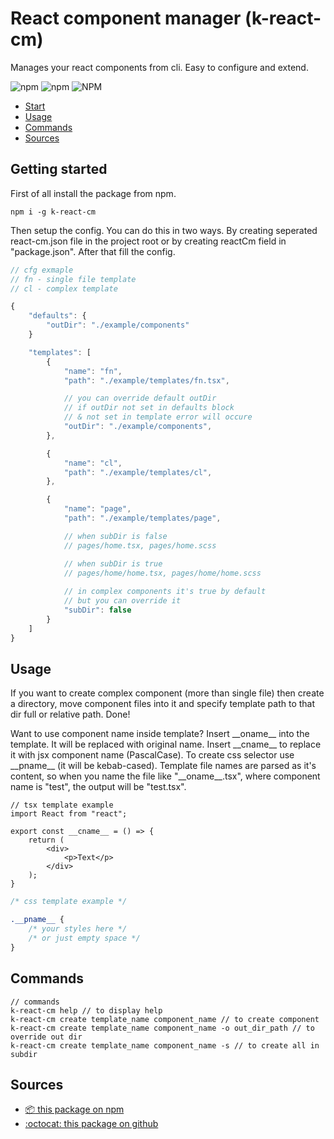React component manager (k-react-cm)
===================
Manages your react components from cli. Easy to configure and extend.

<!-- shileds -->

![npm](https://img.shields.io/npm/v/k-react-cm)
![npm](https://img.shields.io/npm/dm/k-react-cm)
![NPM](https://img.shields.io/npm/l/k-react-cm)

* [Start](#Start)
* [Usage](#Usage)
* [Commands](#Commands)
* [Sources](#Sources)

## Getting started
First of all install the package from npm.

```
npm i -g k-react-cm
```

Then setup the config. You can do this in two ways. By creating seperated react-cm.json file in the project root or by creating reactCm field in "package.json". After that fill the config.

``` ts json
// cfg exmaple
// fn - single file template
// cl - complex template

{
    "defaults": {
        "outDir": "./example/components"
    }

    "templates": [
        {
            "name": "fn",
            "path": "./example/templates/fn.tsx",

            // you can override default outDir
            // if outDir not set in defaults block
            // & not set in template error will occure
            "outDir": "./example/components",
        },

        {
            "name": "cl",
            "path": "./example/templates/cl",
        },

        {
            "name": "page",
            "path": "./example/templates/page",

            // when subDir is false
            // pages/home.tsx, pages/home.scss

            // when subDir is true
            // pages/home/home.tsx, pages/home/home.scss
            
            // in complex components it's true by default
            // but you can override it
            "subDir": false
        }
    ]
}
```

## Usage
If you want to create complex component (more than single file) then create a directory, move component files into it and specify template path to that dir full or relative path. Done!

Want to use component name inside template? Insert \_\_oname__ into the template. It will be replaced with original name. Insert \_\_cname__ to replace it with jsx component name (PascalCase). To create css selector use \_\_pname__ (it will be kebab-cased). Template file names are parsed as it's content, so when you name the file like "\_\_oname\_\_.tsx", where component name is "test", the output will be "test.tsx".

``` tsx
// tsx template example
import React from "react";

export const __cname__ = () => {
    return (
        <div>
            <p>Text</p>
        </div>
    );
}
```

``` css
/* css template example */

.__pname__ {
    /* your styles here */
    /* or just empty space */
}
```

## Commands
```
// commands
k-react-cm help // to display help
k-react-cm create template_name component_name // to create component
k-react-cm create template_name component_name -o out_dir_path // to override out dir
k-react-cm create template_name component_name -s // to create all in subdir
```

## Sources
- [:package: this package on npm](https://www.npmjs.com/package/k-react-cm)
- [:octocat: this package on github](https://github.com/Kostayne/react-cm)